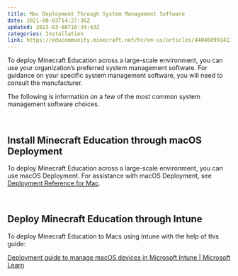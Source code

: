 ```yaml
---
title: Mac Deployment Through System Management Software
date: 2021-08-03T14:27:38Z
updated: 2023-03-08T18:34:43Z
categories: Installation
link: https://educommunity.minecraft.net/hc/en-us/articles/4404609914132-Mac-Deployment-Through-System-Management-Software
---
```


To deploy Minecraft Education across a large-scale environment, you can use your organization’s preferred system management software. For guidance on your specific system management software, you will need to consult the manufacturer.

The following is information on a few of the most common system management software choices.

 

## Install Minecraft Education through macOS Deployment

To deploy Minecraft Education across a large-scale environment, you can use macOS Deployment. For assistance with macOS Deployment, see [Deployment Reference for Mac](https://support.apple.com/guide/deployment-reference-macos/welcome/web).

 

## Deploy Minecraft Education through Intune

To deploy Minecraft Education to Macs using Intune with the help of this guide: 

[Deployment guide to manage macOS devices in Microsoft Intune \| Microsoft Learn](https://learn.microsoft.com/en-us/mem/intune/fundamentals/deployment-guide-platform-macos "https://learn.microsoft.com/en-us/mem/intune/fundamentals/deployment-guide-platform-macos")
